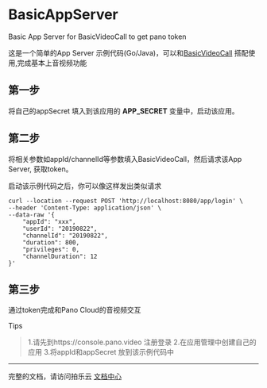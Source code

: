 # BasicAppServer
Basic App Server for BasicVideoCall to get pano token

这是一个简单的App Server 示例代码(Go/Java)，可以和[BasicVideoCall](https://github.com/PanoVideo/video-call-samples.git) 搭配使用,完成基本上音视频功能
## 第一步 
将自己的appSecret 填入到该应用的 **APP_SECRET** 变量中，启动该应用。
## 第二步
将相关参数如appId/channelId等参数填入BasicVideoCall，然后请求该App Server, 获取token。

启动该示例代码之后，你可以像这样发出类似请求
```shell script
curl --location --request POST 'http://localhost:8080/app/login' \
--header 'Content-Type: application/json' \
--data-raw '{
    "appId": "xxx", 
    "userId": "20190822",
    "channelId": "20190822",
    "duration": 800,
    "privileges": 0,
    "channelDuration": 12
}'
```

## 第三步
通过token完成和Pano Cloud的音视频交互

Tips
>1.请先到https://console.pano.video 注册登录
>2.在应用管理中创建自己的应用
>3.将appId和appSecret 放到该示例代码中

---
完整的文档，请访问拍乐云 [文档中心](https://developer.pano.video/getting-started/intro/)
